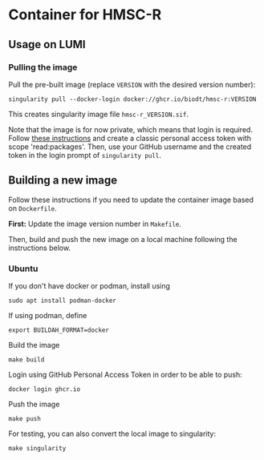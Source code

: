 # Container for HMSC-R

## Usage on LUMI

### Pulling the image

Pull the pre-built image (replace `VERSION` with the desired version number):

    singularity pull --docker-login docker://ghcr.io/biodt/hmsc-r:VERSION

This creates singularity image file `hmsc-r_VERSION.sif`.

Note that the image is for now private, which means that login is required.
Follow [these instructions](https://docs.github.com/en/authentication/keeping-your-account-and-data-secure/creating-a-personal-access-token#creating-a-personal-access-token-classic)
and create a classic personal access token with scope 'read:packages'.
Then, use your GitHub username and the created token in the login prompt of `singularity pull`.

## Building a new image

Follow these instructions if you need to update the container image based on `Dockerfile`.

**First:** Update the image version number in `Makefile`.

Then, build and push the new image on a local machine following the instructions below.

### Ubuntu

If you don't have docker or podman, install using

    sudo apt install podman-docker

If using podman, define

    export BUILDAH_FORMAT=docker

Build the image

    make build

Login using GitHub Personal Access Token in order to be able to push:

    docker login ghcr.io

Push the image

    make push

For testing, you can also convert the local image to singularity:

    make singularity
